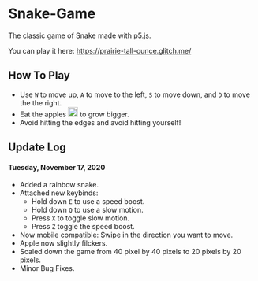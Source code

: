 # Snake-Game

The classic game of Snake made with [p5.js](https://p5js.org).

You can play it here: https://prairie-tall-ounce.glitch.me/


## How To Play
- Use `W` to move up, `A` to move to the left, `S` to move down, and `D` to move the the right.
- Eat the apples <img src="https://www.americasfinestlabels.com/includes/work/image_cache/4b4f4b63cc837b5f01ce2d718b0f9be2.thumb.jpg" width="20" height="20" /> to grow bigger.
- Avoid hitting the edges and avoid hitting yourself!

## Update Log
#### Tuesday, November 17, 2020
* Added a rainbow snake.
* Attached new keybinds:
  * Hold down `E` to use a speed boost.
  * Hold down `Q` to use a slow motion.
  * Press `X` to toggle slow motion.
  * Press `Z` toggle the speed boost.
* Now mobile compatible: Swipe in the direction you want to move.
* Apple now slightly filckers.
* Scaled down the game from 40 pixel by 40 pixels to 20 pixels by 20 pixels.
* Minor Bug Fixes.
